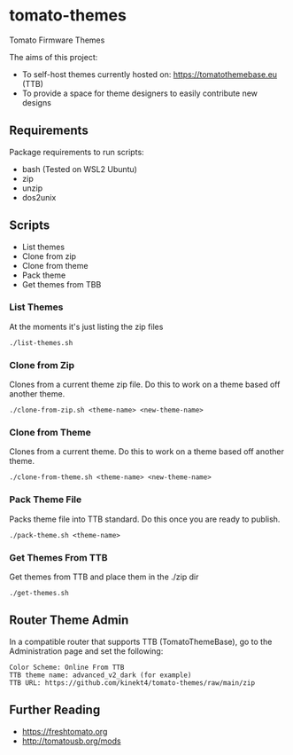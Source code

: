 # tomato-themes
Tomato Firmware Themes

The aims of this project:

* To self-host themes currently hosted on: https://tomatothemebase.eu (TTB)
* To provide a space for theme designers to easily contribute new designs

## Requirements

Package requirements to run scripts:

* bash (Tested on WSL2 Ubuntu)
* zip
* unzip
* dos2unix

## Scripts

* List themes
* Clone from zip
* Clone from theme
* Pack theme
* Get themes from TBB

### List Themes

At the moments it's just listing the zip files

    ./list-themes.sh

### Clone from Zip

Clones from a current theme zip file. Do this to work on a theme based off another theme.

    ./clone-from-zip.sh <theme-name> <new-theme-name>
    
### Clone from Theme

Clones from a current theme. Do this to work on a theme based off another theme.

    ./clone-from-theme.sh <theme-name> <new-theme-name>
    
### Pack Theme File

Packs theme file into TTB standard. Do this once you are ready to publish.

    ./pack-theme.sh <theme-name>
    
### Get Themes From TTB

Get themes from TTB and place them in the ./zip dir

    ./get-themes.sh

## Router Theme Admin

In a compatible router that supports TTB (TomatoThemeBase), go to the Administration page and set the following:

    Color Scheme: Online From TTB
    TTB theme name: advanced_v2_dark (for example)
    TTB URL: https://github.com/kinekt4/tomato-themes/raw/main/zip

## Further Reading

* https://freshtomato.org
* http://tomatousb.org/mods
